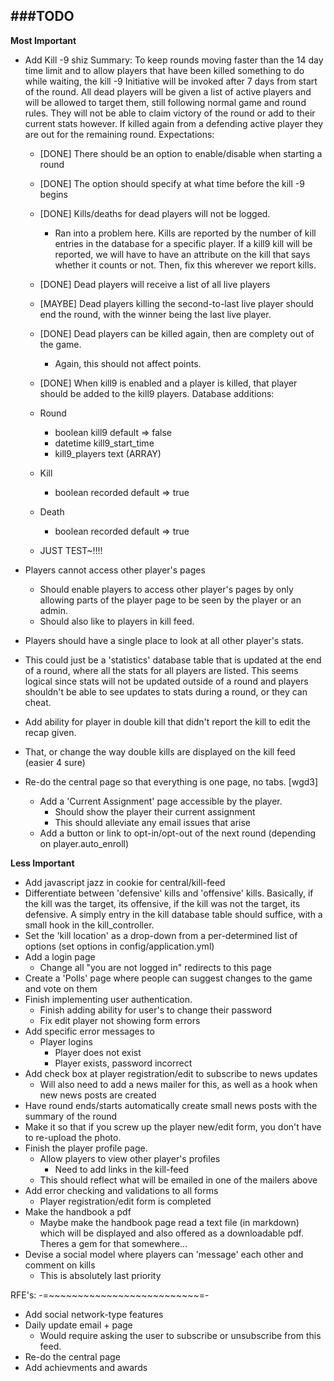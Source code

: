 ###TODO
------------------
**Most Important**

- Add Kill -9 shiz 
  Summary:
    To keep rounds moving faster than the 14 day time limit and to allow players that have been killed something to do while waiting, the kill -9 Initiative will be invoked after 7 days from start of the round. All dead players will be given a list of active players and will be allowed to target them, still following normal game and round rules.  They will not be able to claim victory of the round or add to their current stats however. If killed again from a defending active player they are out for the remaining round. 
  Expectations:
  - [DONE] There should be an option to enable/disable when starting a round
  - [DONE] The option should specify at what time before the kill -9 begins
  - [DONE] Kills/deaths for dead players will not be logged.
    - Ran into a problem here. Kills are reported by the number of kill entries in the database for a specific player. If a kill9 kill will be reported, we will have to have an attribute on the kill that says whether it counts or not. Then, fix this wherever we report kills.
  - [DONE] Dead players will receive a list of all live players
  - [MAYBE] Dead players killing the second-to-last live player should end the round, with the winner being the last live player.
  - [DONE] Dead players can be killed again, then are complety out of the game.
    - Again, this should not affect points.
  - [DONE] When kill9 is enabled and a player is killed, that player should be added to the kill9 players.
  Database additions:
  - Round
    - boolean kill9 default => false
    - datetime kill9_start_time
    - kill9_players text (ARRAY)
  - Kill
    - boolean recorded default => true
  - Death
    - boolean recorded default => true

  - JUST TEST~!!!!

- Players cannot access other player's pages
  - Should enable players to access other player's pages by only allowing parts of the player page to be seen by the player or an admin.
  - Should also like to players in kill feed.
- Players should have a single place to look at all other player's stats.
 - This could just be a 'statistics' database table that is updated at the end of a round, where all the stats for all players are listed. This seems logical since stats will not be updated outside of a round and players shouldn't be able to see updates to stats during a round, or they can cheat.
- Add ability for player in double kill that didn't report the kill to edit the recap given.
 - That, or change the way double kills are displayed on the kill feed (easier 4 sure)
- Re-do the central page so that everything is one page, no tabs. [wgd3]
  - Add a 'Current Assignment' page accessible by the player.
    - Should show the player their current assignment
    - This should alleviate any email issues that arise
  - Add a button or link to opt-in/opt-out of the next round (depending on player.auto_enroll)

**Less Important**
- Add javascript jazz in cookie for central/kill-feed
- Differentiate between 'defensive' kills and 'offensive' kills. Basically, if the kill was the target, its offensive, if the kill was not the target, its defensive. A simply entry in the kill database table should suffice, with a small hook in the kill_controller.
- Set the 'kill location' as a drop-down from a per-determined list of options (set options in config/application.yml)
- Add a login page
  - Change all "you are not logged in" redirects to this page
- Create a 'Polls' page where people can suggest changes to the game and vote on them
- Finish implementing user authentication.
  - Finish adding ability for user's to change their password
  - Fix edit player not showing form errors
- Add specific error messages to
  - Player logins
    - Player does not exist
    - Player exists, password incorrect
- Add check box at player registration/edit to subscribe to news updates
  - Will also need to add a news mailer for this, as well as a hook when new news posts are created
- Have round ends/starts automatically create small news posts with the summary of the round
- Make it so that if you screw up the player new/edit form, you don't have to re-upload the photo.
- Finish the player profile page.
  - Allow players to view other player's profiles
    - Need to add links in the kill-feed
  - This should reflect what will be emailed in one of the mailers above
- Add error checking and validations to all forms
  - Player registration/edit form is completed
- Make the handbook a pdf
  - Maybe make the handbook page read a text file (in markdown) which will be displayed and also offered as a downloadable pdf. Theres a gem for that somewhere...
- Devise a social model where players can 'message' each other and comment on kills
  - This is absolutely last priority

RFE's:
-=~~~~~~~~~~~~~~~~~~~~~~~~~~=-
- Add social network-type features
- Daily update email + page
  - Would require asking the user to subscribe or unsubscribe from this feed.
- Re-do the central page
- Add achievments and awards
